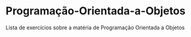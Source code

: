 # Programação-Orientada-a-Objetos

Lista de exercícios sobre a matéria de Programação Orientada a Objetos
